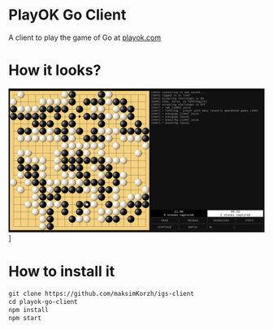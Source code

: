 # PlayOK Go Client
A client to play the game of Go at <a href="https://www.playok.com/en/go/">playok.com</a>

# How it looks?
![IMAGE ALT TEXT HERE](https://raw.githubusercontent.com/maksimKorzh/playok-go-client/main/assets/scr.png)]

# How to install it
    git clone https://github.com/maksimKorzh/igs-client
    cd playok-go-client
    npm install
    npm start
